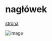 # nagłówek 

[strona](https://google.com/)

![image](https://user-images.githubusercontent.com/125269981/218461855-6213ea02-8a03-4c5d-9843-5b7c017756c9.png)

